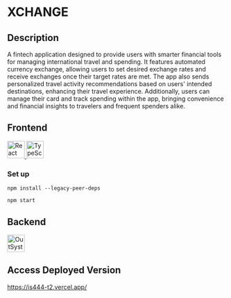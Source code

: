 # XCHANGE

## Description
A fintech application designed to provide users with smarter financial tools for managing international travel and spending. It features automated currency exchange, allowing users to set desired exchange rates and receive exchanges once their target rates are met. The app also sends personalized travel activity recommendations based on users' intended destinations, enhancing their travel experience. Additionally, users can manage their card and track spending within the app, bringing convenience and financial insights to travelers and frequent spenders alike.

## Frontend 
<a href="https://react.dev/"><img src="https://upload.wikimedia.org/wikipedia/commons/thumb/a/a7/React-icon.svg/120px-React-icon.svg.png" alt="React" height="40"/> <a href="https://www.typescriptlang.org/"><img src="https://upload.wikimedia.org/wikipedia/commons/4/4c/Typescript_logo_2020.svg" alt="TypeScript" height="40"/>
</a>

### Set up
```
npm install --legacy-peer-deps
```

```
npm start
```

## Backend 
<a href="https://www.outsystems.com/"><img src="https://upload.wikimedia.org/wikipedia/commons/8/82/OS-logo-color_500x108.png" alt="OutSystems" height="40"/></a>

## Access Deployed Version
https://is444-t2.vercel.app/
